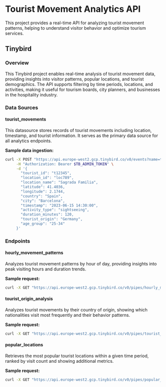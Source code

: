 
# Tourist Movement Analytics API

This project provides a real-time API for analyzing tourist movement patterns, helping to understand visitor behavior and optimize tourism services.

## Tinybird

### Overview

This Tinybird project enables real-time analysis of tourist movement data, providing insights into visitor patterns, popular locations, and tourist demographics. The API supports filtering by time periods, locations, and activities, making it useful for tourism boards, city planners, and businesses in the hospitality industry.

### Data Sources

#### tourist_movements

This datasource stores records of tourist movements including location, timestamp, and tourist information. It serves as the primary data source for all analytics endpoints.

**Sample data ingestion:**

```bash
curl -X POST "https://api.europe-west2.gcp.tinybird.co/v0/events?name=tourist_movements" \
     -H "Authorization: Bearer $TB_ADMIN_TOKEN" \
     -d '{
       "tourist_id": "t12345",
       "location_id": "loc789",
       "location_name": "Sagrada Familia",
       "latitude": 41.4036,
       "longitude": 2.1744,
       "country": "Spain",
       "city": "Barcelona",
       "timestamp": "2023-06-15 14:30:00",
       "activity_type": "sightseeing",
       "duration_minutes": 120,
       "tourist_origin": "Germany",
       "age_group": "25-34"
     }'
```

### Endpoints

#### hourly_movement_patterns

Analyzes tourist movement patterns by hour of day, providing insights into peak visiting hours and duration trends.

**Sample request:**

```bash
curl -X GET "https://api.europe-west2.gcp.tinybird.co/v0/pipes/hourly_movement_patterns.json?token=$TB_ADMIN_TOKEN&start_date=2023-01-01%2000:00:00&end_date=2023-12-31%2023:59:59&location_id=loc789&activity_type=sightseeing"
```

#### tourist_origin_analysis

Analyzes tourist movements by their country of origin, showing which nationalities visit most frequently and their behavior patterns.

**Sample request:**

```bash
curl -X GET "https://api.europe-west2.gcp.tinybird.co/v0/pipes/tourist_origin_analysis.json?token=$TB_ADMIN_TOKEN&start_date=2023-01-01%2000:00:00&end_date=2023-12-31%2023:59:59&destination_country=Spain&limit=10"
```

#### popular_locations

Retrieves the most popular tourist locations within a given time period, ranked by visit count and showing additional metrics.

**Sample request:**

```bash
curl -X GET "https://api.europe-west2.gcp.tinybird.co/v0/pipes/popular_locations.json?token=$TB_ADMIN_TOKEN&start_date=2023-01-01%2000:00:00&end_date=2023-12-31%2023:59:59&country=Spain&city=Barcelona&limit=5"
```
